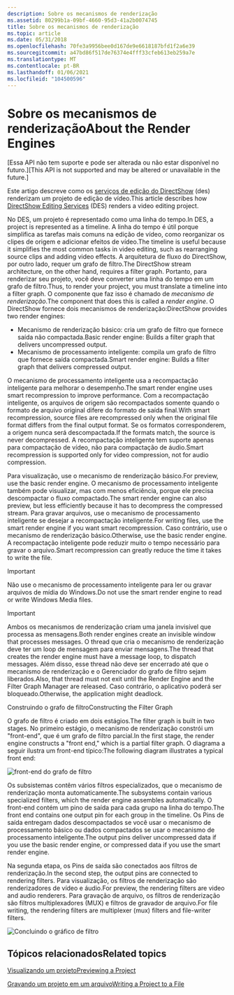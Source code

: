 ```yaml
---
description: Sobre os mecanismos de renderização
ms.assetid: 80299b1a-09bf-4660-95d3-41a2b0074745
title: Sobre os mecanismos de renderização
ms.topic: article
ms.date: 05/31/2018
ms.openlocfilehash: 70fe3a9956bee0d167de9e6618187bfd1f2a6e39
ms.sourcegitcommit: a47bd86f517de76374e4fff33cfeb613eb259a7e
ms.translationtype: MT
ms.contentlocale: pt-BR
ms.lasthandoff: 01/06/2021
ms.locfileid: "104500596"
---
```

# <a name="about-the-render-engines"></a><span data-ttu-id="a0207-103">Sobre os mecanismos de renderização</span><span class="sxs-lookup"><span data-stu-id="a0207-103">About the Render Engines</span></span>

<span data-ttu-id="a0207-104">\[Essa API não tem suporte e pode ser alterada ou não estar disponível no futuro.\]</span><span class="sxs-lookup"><span data-stu-id="a0207-104">\[This API is not supported and may be altered or unavailable in the future.\]</span></span>

<span data-ttu-id="a0207-105">Este artigo descreve como os [serviços de edição do DirectShow](directshow-editing-services.md) (des) renderizam um projeto de edição de vídeo.</span><span class="sxs-lookup"><span data-stu-id="a0207-105">This article describes how [DirectShow Editing Services](directshow-editing-services.md) (DES) renders a video editing project.</span></span>

<span data-ttu-id="a0207-106">No DES, um projeto é representado como uma linha do tempo.</span><span class="sxs-lookup"><span data-stu-id="a0207-106">In DES, a project is represented as a timeline.</span></span> <span data-ttu-id="a0207-107">A linha do tempo é útil porque simplifica as tarefas mais comuns na edição de vídeo, como reorganizar os clipes de origem e adicionar efeitos de vídeo.</span><span class="sxs-lookup"><span data-stu-id="a0207-107">The timeline is useful because it simplifies the most common tasks in video editing, such as rearranging source clips and adding video effects.</span></span> <span data-ttu-id="a0207-108">A arquitetura de fluxo do DirectShow, por outro lado, requer um grafo de filtro.</span><span class="sxs-lookup"><span data-stu-id="a0207-108">The DirectShow stream architecture, on the other hand, requires a filter graph.</span></span> <span data-ttu-id="a0207-109">Portanto, para renderizar seu projeto, você deve converter uma linha do tempo em um grafo de filtro.</span><span class="sxs-lookup"><span data-stu-id="a0207-109">Thus, to render your project, you must translate a timeline into a filter graph.</span></span> <span data-ttu-id="a0207-110">O componente que faz isso é chamado de *mecanismo de renderização*.</span><span class="sxs-lookup"><span data-stu-id="a0207-110">The component that does this is called a *render engine*.</span></span> <span data-ttu-id="a0207-111">O DirectShow fornece dois mecanismos de renderização:</span><span class="sxs-lookup"><span data-stu-id="a0207-111">DirectShow provides two render engines:</span></span>

-   <span data-ttu-id="a0207-112">Mecanismo de renderização básico: cria um grafo de filtro que fornece saída não compactada.</span><span class="sxs-lookup"><span data-stu-id="a0207-112">Basic render engine: Builds a filter graph that delivers uncompressed output.</span></span>
-   <span data-ttu-id="a0207-113">Mecanismo de processamento inteligente: compila um grafo de filtro que fornece saída compactada.</span><span class="sxs-lookup"><span data-stu-id="a0207-113">Smart render engine: Builds a filter graph that delivers compressed output.</span></span>

<span data-ttu-id="a0207-114">O mecanismo de processamento inteligente usa a recompactação inteligente para melhorar o desempenho.</span><span class="sxs-lookup"><span data-stu-id="a0207-114">The smart render engine uses smart recompression to improve performance.</span></span> <span data-ttu-id="a0207-115">Com a recompactação inteligente, os arquivos de origem são recompactados somente quando o formato de arquivo original difere do formato de saída final.</span><span class="sxs-lookup"><span data-stu-id="a0207-115">With smart recompression, source files are recompressed only when the original file format differs from the final output format.</span></span> <span data-ttu-id="a0207-116">Se os formatos corresponderem, a origem nunca será descompactada.</span><span class="sxs-lookup"><span data-stu-id="a0207-116">If the formats match, the source is never decompressed.</span></span> <span data-ttu-id="a0207-117">A recompactação inteligente tem suporte apenas para compactação de vídeo, não para compactação de áudio.</span><span class="sxs-lookup"><span data-stu-id="a0207-117">Smart recompression is supported only for video compression, not for audio compression.</span></span>

<span data-ttu-id="a0207-118">Para visualização, use o mecanismo de renderização básico.</span><span class="sxs-lookup"><span data-stu-id="a0207-118">For preview, use the basic render engine.</span></span> <span data-ttu-id="a0207-119">O mecanismo de processamento inteligente também pode visualizar, mas com menos eficiência, porque ele precisa descompactar o fluxo compactado.</span><span class="sxs-lookup"><span data-stu-id="a0207-119">The smart render engine can also preview, but less efficiently because it has to decompress the compressed stream.</span></span> <span data-ttu-id="a0207-120">Para gravar arquivos, use o mecanismo de processamento inteligente se desejar a recompactação inteligente.</span><span class="sxs-lookup"><span data-stu-id="a0207-120">For writing files, use the smart render engine if you want smart recompression.</span></span> <span data-ttu-id="a0207-121">Caso contrário, use o mecanismo de renderização básico.</span><span class="sxs-lookup"><span data-stu-id="a0207-121">Otherwise, use the basic render engine.</span></span> <span data-ttu-id="a0207-122">A recompactação inteligente pode reduzir muito o tempo necessário para gravar o arquivo.</span><span class="sxs-lookup"><span data-stu-id="a0207-122">Smart recompression can greatly reduce the time it takes to write the file.</span></span>

> [!IMPORTANT]
> <span data-ttu-id="a0207-123">Não use o mecanismo de processamento inteligente para ler ou gravar arquivos de mídia do Windows.</span><span class="sxs-lookup"><span data-stu-id="a0207-123">Do not use the smart render engine to read or write Windows Media files.</span></span>

 

> [!IMPORTANT]
> <span data-ttu-id="a0207-124">Ambos os mecanismos de renderização criam uma janela invisível que processa as mensagens.</span><span class="sxs-lookup"><span data-stu-id="a0207-124">Both render engines create an invisible window that processes messages.</span></span> <span data-ttu-id="a0207-125">O thread que cria o mecanismo de renderização deve ter um loop de mensagem para enviar mensagens.</span><span class="sxs-lookup"><span data-stu-id="a0207-125">The thread that creates the render engine must have a message loop, to dispatch messages.</span></span> <span data-ttu-id="a0207-126">Além disso, esse thread não deve ser encerrado até que o mecanismo de renderização e o Gerenciador do grafo de filtro sejam liberados.</span><span class="sxs-lookup"><span data-stu-id="a0207-126">Also, that thread must not exit until the Render Engine and the Filter Graph Manager are released.</span></span> <span data-ttu-id="a0207-127">Caso contrário, o aplicativo poderá ser bloqueado.</span><span class="sxs-lookup"><span data-stu-id="a0207-127">Otherwise, the application might deadlock.</span></span>

 

<span data-ttu-id="a0207-128">Construindo o grafo de filtro</span><span class="sxs-lookup"><span data-stu-id="a0207-128">Constructing the Filter Graph</span></span>

<span data-ttu-id="a0207-129">O grafo de filtro é criado em dois estágios.</span><span class="sxs-lookup"><span data-stu-id="a0207-129">The filter graph is built in two stages.</span></span> <span data-ttu-id="a0207-130">No primeiro estágio, o mecanismo de renderização constrói um "front-end", que é um grafo de filtro parcial.</span><span class="sxs-lookup"><span data-stu-id="a0207-130">In the first stage, the render engine constructs a "front end," which is a partial filter graph.</span></span> <span data-ttu-id="a0207-131">O diagrama a seguir ilustra um front-end típico:</span><span class="sxs-lookup"><span data-stu-id="a0207-131">The following diagram illustrates a typical front end:</span></span>

![front-end do grafo de filtro](images/rendeng1.png)

<span data-ttu-id="a0207-133">Os subsistemas contêm vários filtros especializados, que o mecanismo de renderização monta automaticamente.</span><span class="sxs-lookup"><span data-stu-id="a0207-133">The subsystems contain various specialized filters, which the render engine assembles automatically.</span></span> <span data-ttu-id="a0207-134">O front-end contém um pino de saída para cada grupo na linha do tempo.</span><span class="sxs-lookup"><span data-stu-id="a0207-134">The front end contains one output pin for each group in the timeline.</span></span> <span data-ttu-id="a0207-135">Os Pins de saída entregam dados descompactados se você usar o mecanismo de processamento básico ou dados compactados se usar o mecanismo de processamento inteligente.</span><span class="sxs-lookup"><span data-stu-id="a0207-135">The output pins deliver uncompressed data if you use the basic render engine, or compressed data if you use the smart render engine.</span></span>

<span data-ttu-id="a0207-136">Na segunda etapa, os Pins de saída são conectados aos filtros de renderização.</span><span class="sxs-lookup"><span data-stu-id="a0207-136">In the second step, the output pins are connected to rendering filters.</span></span> <span data-ttu-id="a0207-137">Para visualização, os filtros de renderização são renderizadores de vídeo e áudio.</span><span class="sxs-lookup"><span data-stu-id="a0207-137">For preview, the rendering filters are video and audio renderers.</span></span> <span data-ttu-id="a0207-138">Para gravação de arquivo, os filtros de renderização são filtros multiplexadores (MUX) e filtros de gravador de arquivo.</span><span class="sxs-lookup"><span data-stu-id="a0207-138">For file writing, the rendering filters are multiplexer (mux) filters and file-writer filters.</span></span>

![Concluindo o gráfico de filtro](images/rendeng2.png)

## <a name="related-topics"></a><span data-ttu-id="a0207-140">Tópicos relacionados</span><span class="sxs-lookup"><span data-stu-id="a0207-140">Related topics</span></span>

<dl> <dt>

[<span data-ttu-id="a0207-141">Visualizando um projeto</span><span class="sxs-lookup"><span data-stu-id="a0207-141">Previewing a Project</span></span>](previewing-a-project.md)
</dt> <dt>

[<span data-ttu-id="a0207-142">Gravando um projeto em um arquivo</span><span class="sxs-lookup"><span data-stu-id="a0207-142">Writing a Project to a File</span></span>](writing-a-project-to-a-file.md)
</dt> </dl>

 

 



